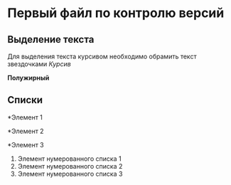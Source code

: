 # Первый файл по контролю версий

## Выделение текста

Для выделения текста курсивом необходимо обрамить текст звездочками *Курсив*

**Полужирный**

## Списки

*Элемент 1

*Элемент 2

*Элемент 3

1. Элемент нумерованного списка 1
2. Элемент нумерованного списка 2
3. Элемент нумерованного списка 3
